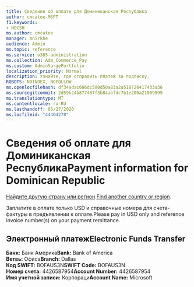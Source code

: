 ```yaml
---
title: Сведения об оплате для Доминиканская Республика
author: cmcatee-MSFT
f1.keywords:
- NOCSH
ms.author: cmcatee
manager: mnirkhe
audience: Admin
ms.topic: reference
ms.service: o365-administration
ms.collection: Adm_Commerce_Pay
ms.custom: AdminSurgePortfolio
localization_priority: Normal
description: Узнайте, где отправить платеж за подписку.
ROBOTS: NOINDEX, NOFOLLOW
ms.openlocfilehash: df34adac606dc580d50a83a2a518726417433a36
ms.sourcegitcommit: 2d59b24b877487f3b84aefdc7b1e200a21009999
ms.translationtype: MT
ms.contentlocale: ru-RU
ms.lasthandoff: 05/27/2020
ms.locfileid: "44404278"
---
```

# <a name="payment-information-for-dominican-republic"></a><span data-ttu-id="1eff8-103">Сведения об оплате для Доминиканская Республика</span><span class="sxs-lookup"><span data-stu-id="1eff8-103">Payment information for Dominican Republic</span></span>

<span data-ttu-id="1eff8-104">[Найдите другую страну или регион](../billing-and-payments/pay-for-your-subscription.md).</span><span class="sxs-lookup"><span data-stu-id="1eff8-104">[Find another country or region](../billing-and-payments/pay-for-your-subscription.md).</span></span>

<span data-ttu-id="1eff8-105">Заплатите в оплате только USD и справочные номера для счета-фактуры в предъявлении к оплате.</span><span class="sxs-lookup"><span data-stu-id="1eff8-105">Please pay in USD only and reference invoice number(s) on your payment remittance.</span></span>

## <a name="electronic-funds-transfer"></a><span data-ttu-id="1eff8-106">Электронный платеж</span><span class="sxs-lookup"><span data-stu-id="1eff8-106">Electronic Funds Transfer</span></span>

<span data-ttu-id="1eff8-107">**Банк:** Банк Америка</span><span class="sxs-lookup"><span data-stu-id="1eff8-107">**Bank:** Bank of America</span></span>  
<span data-ttu-id="1eff8-108">**Ветвь:** Офиса</span><span class="sxs-lookup"><span data-stu-id="1eff8-108">**Branch:** Dallas</span></span>  
<span data-ttu-id="1eff8-109">**Код SWIFT:** BOFAUS3N</span><span class="sxs-lookup"><span data-stu-id="1eff8-109">**SWIFT Code:** BOFAUS3N</span></span>  
<span data-ttu-id="1eff8-110">**Номер счета:** 4426587954</span><span class="sxs-lookup"><span data-stu-id="1eff8-110">**Account Number:** 4426587954</span></span>  
<span data-ttu-id="1eff8-111">**Имя учетной записи:** Корпораци</span><span class="sxs-lookup"><span data-stu-id="1eff8-111">**Account Name:** Microsoft</span></span>  
